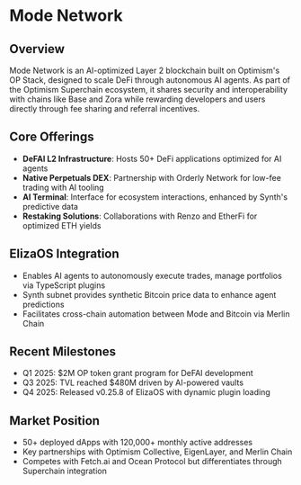 # Mode Network

## Overview
Mode Network is an AI-optimized Layer 2 blockchain built on Optimism's OP Stack, designed to scale DeFi through autonomous AI agents. As part of the Optimism Superchain ecosystem, it shares security and interoperability with chains like Base and Zora while rewarding developers and users directly through fee sharing and referral incentives.

## Core Offerings
- **DeFAI L2 Infrastructure**: Hosts 50+ DeFi applications optimized for AI agents
- **Native Perpetuals DEX**: Partnership with Orderly Network for low-fee trading with AI tooling
- **AI Terminal**: Interface for ecosystem interactions, enhanced by Synth's predictive data
- **Restaking Solutions**: Collaborations with Renzo and EtherFi for optimized ETH yields

## ElizaOS Integration
- Enables AI agents to autonomously execute trades, manage portfolios via TypeScript plugins
- Synth subnet provides synthetic Bitcoin price data to enhance agent predictions
- Facilitates cross-chain automation between Mode and Bitcoin via Merlin Chain

## Recent Milestones
- Q1 2025: $2M OP token grant program for DeFAI development
- Q3 2025: TVL reached $480M driven by AI-powered vaults
- Q4 2025: Released v0.25.8 of ElizaOS with dynamic plugin loading

## Market Position
- 50+ deployed dApps with 120,000+ monthly active addresses
- Key partnerships with Optimism Collective, EigenLayer, and Merlin Chain
- Competes with Fetch.ai and Ocean Protocol but differentiates through Superchain integration
